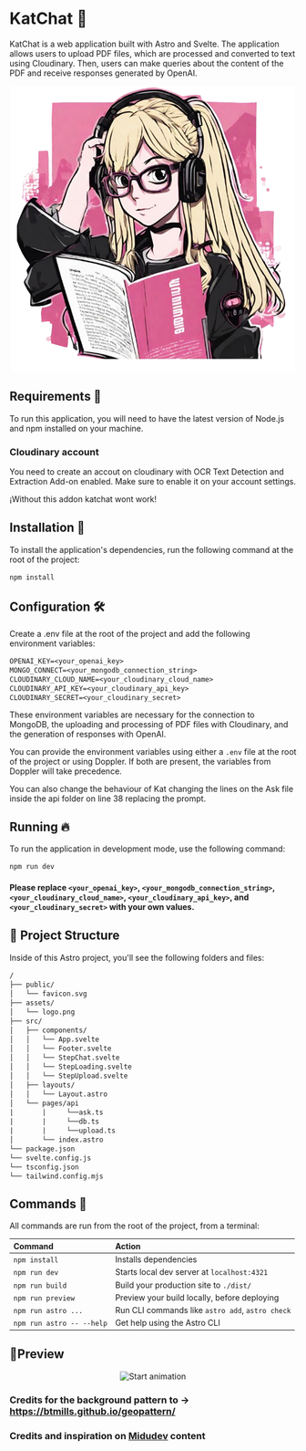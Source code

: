 # KatChat 📕

KatChat is a web application built with Astro and Svelte. The application allows users to upload PDF files, which are processed and converted to text using Cloudinary. Then, users can make queries about the content of the PDF and receive responses generated by OpenAI.
<p align="center">
  <img src="./src/assets/logo.png" alt="KatChat logo">
</p>

## Requirements 🚝

To run this application, you will need to have the latest version of Node.js and npm installed on your machine.

### Cloudinary account 

You need to create an accout on cloudinary with OCR Text Detection and Extraction Add-on enabled. Make sure to enable it on your account settings.

¡Without this addon katchat wont work!

## Installation 🚀

To install the application's dependencies, run the following command at the root of the project:

```bash
npm install
```

## Configuration 🛠

Create a .env file at the root of the project and add the following environment variables:
```
OPENAI_KEY=<your_openai_key>
MONGO_CONNECT=<your_mongodb_connection_string>
CLOUDINARY_CLOUD_NAME=<your_cloudinary_cloud_name>
CLOUDINARY_API_KEY=<your_cloudinary_api_key>
CLOUDINARY_SECRET=<your_cloudinary_secret>
```
These environment variables are necessary for the connection to MongoDB, the uploading and processing of PDF files with Cloudinary, and the generation of responses with OpenAI.

You can provide the environment variables using either a `.env` file at the root of the project or using Doppler. If both are present, the variables from Doppler will take precedence.

You can also change the behaviour of Kat changing the lines on the Ask file inside the api folder on line 38 replacing the prompt.

## Running 🔥

To run the application in development mode, use the following command:
```bash
npm run dev
```
#### Please replace `<your_openai_key>`, `<your_mongodb_connection_string>`, `<your_cloudinary_cloud_name>`, `<your_cloudinary_api_key>`, and `<your_cloudinary_secret>` with your own values.

## 🚀 Project Structure

Inside of this Astro project, you'll see the following folders and files:

```text
/
├── public/
│   └── favicon.svg
├── assets/
│   └── logo.png
├── src/
│   ├── components/
│   │   └── App.svelte
│   │   └── Footer.svelte
│   │   └── StepChat.svelte
│   │   └── StepLoading.svelte
│   │   └── StepUpload.svelte
│   ├── layouts/
│   │   └── Layout.astro
│   └── pages/api
|       |     └──ask.ts
|       |     └──db.ts
|       |     └──upload.ts
│       └── index.astro
└── package.json
└── svelte.config.js
└── tsconfig.json
└── tailwind.config.mjs
```


## Commands 🧞

All commands are run from the root of the project, from a terminal:

| Command                   | Action                                           |
| :------------------------ | :----------------------------------------------- |
| `npm install`             | Installs dependencies                            |
| `npm run dev`             | Starts local dev server at `localhost:4321`      |
| `npm run build`           | Build your production site to `./dist/`          |
| `npm run preview`         | Preview your build locally, before deploying     |
| `npm run astro ...`       | Run CLI commands like `astro add`, `astro check` |
| `npm run astro -- --help` | Get help using the Astro CLI                     |

## 👀Preview
<p align="center">
  <img src="./src/assets/screenshots/Animation.gif" alt="Start animation">
</p>

### Credits for the background pattern to -> https://btmills.github.io/geopattern/
### Credits and inspiration on [Midudev](https://midu.dev/) content
